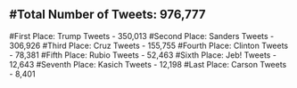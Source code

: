 #Total Number of Tweets: 976,777 
---
#First Place: Trump Tweets - 350,013
#Second Place: Sanders Tweets - 306,926
#Third Place: Cruz Tweets - 155,755
#Fourth Place: Clinton Tweets - 78,381
#Fifth Place: Rubio Tweets - 52,463
#Sixth Place: Jeb! Tweets - 12,643
#Seventh Place: Kasich Tweets - 12,198
#Last Place: Carson Tweets - 8,401
